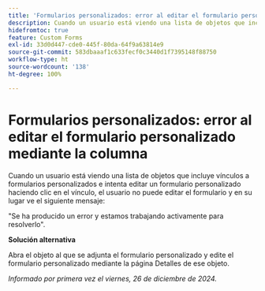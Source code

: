 ```yaml
---
title: 'Formularios personalizados: error al editar el formulario personalizado mediante la columna'
description: Cuando un usuario está viendo una lista de objetos que incluye vínculos a formularios personalizados e intenta editar un formulario personalizado haciendo clic en el vínculo, el usuario no puede editar el formulario y ve un mensaje de error. Hay una solución alternativa disponible
hidefromtoc: true
feature: Custom Forms
exl-id: 33d0d447-cde0-445f-80da-64f9a63814e9
source-git-commit: 583dbaaaf1c633fecf0c3440d1f7395148f88750
workflow-type: ht
source-wordcount: '138'
ht-degree: 100%

---
```


# Formularios personalizados: error al editar el formulario personalizado mediante la columna

Cuando un usuario está viendo una lista de objetos que incluye vínculos a formularios personalizados e intenta editar un formulario personalizado haciendo clic en el vínculo, el usuario no puede editar el formulario y en su lugar ve el siguiente mensaje:

&quot;Se ha producido un error y estamos trabajando activamente para resolverlo&quot;.

**Solución alternativa**

Abra el objeto al que se adjunta el formulario personalizado y edite el formulario personalizado mediante la página Detalles de ese objeto.

_Informado por primera vez el viernes, 26 de diciembre de 2024._
